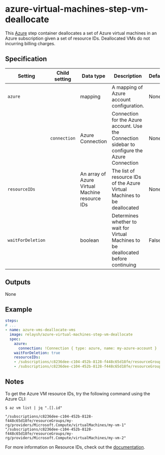 # azure-virtual-machines-step-vm-deallocate

This [Azure](https://azure.microsoft.com/en-us/services/virtual-machines/) step container deallocates a set of Azure virtual machines in an Azure subscription given a set of resource IDs. Deallocated VMs do not incurring billing charges.

## Specification

| Setting | Child setting | Data type | Description | Default | Required |
|---------|---------------|-----------|-------------|---------|----------|
| `azure` || mapping | A mapping of Azure account configuration. | None | True |
|| `connection` | Azure Connection | Connection for the Azure account. Use the Connection sidebar to configure the Azure Connection | None | True |
| `resourceIDs` ||  An array of Azure Virtual Machine resource IDs | The list of resource IDs of the Azure Virtual Machines to be deallocated | None | True |
| `waitForDeletion` ||  boolean | Determines whether to wait for Virtual Machines to be deallocated before continuing | False | False | 

## Outputs
None

## Example  

```yaml
steps:
# ...
- name: azure-vms-deallocate-vms
  image: relaysh/azure-virtual-machines-step-vm-deallocate
  spec:
    azure:
      connection: !Connection { type: azure, name: my-azure-account }
    waitForDeletion: true
    resourceIDs:
    - /subscriptions/c8236dee-c104-452b-8128-f448c65d18fe/resourceGroups/my-rg/providers/Microsoft.Compute/virtualMachines/my-vm-1
    - /subscriptions/c8236dee-c104-452b-8128-f448c65d18fe/resourceGroups/my-rg/providers/Microsoft.Compute/virtualMachines/my-vm-2
```

## Notes
To get the Azure VM resource IDs, try the following command using the Azure CLI: 
 ```
 $ az vm list | jq ".[].id"

"/subscriptions/c8236dee-c104-452b-8128-f448c65d18fe/resourceGroups/my-rg/providers/Microsoft.Compute/virtualMachines/my-vm-1"
"/subscriptions/c8236dee-c104-452b-8128-f448c65d18fe/resourceGroups/my-rg/providers/Microsoft.Compute/virtualMachines/my-vm-2"
```

For more information on Resource IDs, check out the [documentation](https://docs.microsoft.com/en-us/rest/api/resources/resources/getbyid). 
